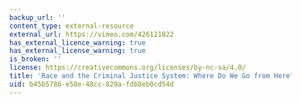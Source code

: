 ```yaml
---
backup_url: ''
content_type: external-resource
external_url: https://vimeo.com/426121822
has_external_licence_warning: true
has_external_license_warning: true
is_broken: ''
license: https://creativecommons.org/licenses/by-nc-sa/4.0/
title: 'Race and the Criminal Justice System: Where Do We Go from Here?'
uid: b45b5786-e58e-48cc-829a-fdb8eb0cd54d
---
```


